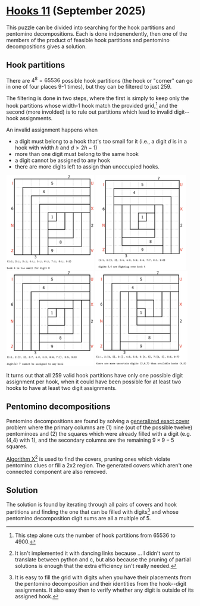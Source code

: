 # [Hooks 11](https://www.janestreet.com/puzzles/hooks-11-index/) (September 2025)
This puzzle can be divided into searching for the hook partitions and pentomino decompositions. Each is done indpenendently, then one of the members of the product of feasible hook partitions and pentomino decompositions gives a solution.

## Hook partitions
There are $4^8=65536$ possible hook partitions (the hook or "corner" can go in one of four places 9-1 times), but they can be filtered to just 259.

The filtering is done in two steps, where the first is simply to keep only the hook partitions whose width-1 hook match the provided grid,[^1] and the second (more involded) is to rule out partitions which lead to invalid digit--hook assignments.

An invalid assignment happens when

- a digit must belong to a hook that's too small for it (i.e., a digit $d$ is in a hook with width $h$ and $d > 2h-1$) 
- more than one digit must belong to the same hook
- a digit cannot be assigned to any hook
- there are more digits left to assign than unoccupied hooks.
  
<img height="255" src="./pngs/toosmall.png"> <img height="255" src="./pngs/fighting.png"> <img height="255" src="./pngs/nohookfordig.png"> <img height="255" src="./pngs/hooks_unavailable.png">

It turns out that all 259 valid hook partitions have only one possible digit assignment per hook, when it could have been possible for at least two hooks to have at least two digit assignments.

## Pentomino decompositions
Pentomino decompositions are found by solving a [generalized exact cover](https://en.wikipedia.org/wiki/Exact_cover#Generalized_exact_cover) problem where the primary columns are (1) nine (out of the possible twelve) pentominoes and (2) the squares which were already filled with a digit (e.g. (4,4) with 1), and the secondary columns are the remaining $9\times9-5$ squares. 

[Algorithm X](https://en.wikipedia.org/wiki/Knuth%27s_Algorithm_X)[^2] is used to find the covers, pruning ones which violate pentomino clues or fill a 2x2 region. The generated covers which aren't one connected component are also removed.

## Solution
The solution is found by iterating through all pairs of covers and hook partitions and finding the one that can be filled with digits[^3] and whose pentomino decomposition digit sums are all a multiple of 5.


[^1]: This step alone cuts the number of hook partitions from 65536 to 4900.
[^2]: It isn't implemented it with dancing links because ... I didn't want to translate between python and c, but also because the pruning of partial solutions is enough that the extra efficiency isn't really needed.
[^3]: It is easy to fill the grid with digits when you have their placements from the pentomino decomposition and their identities from the hook--digit assignments. It also easy then to verify whether any digit is outside of its assigned hook.
